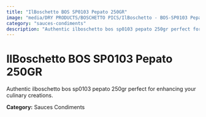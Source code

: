 ```yaml
---
title: "IlBoschetto BOS SP0103 Pepato 250GR"
image: "media/DRY PRODUCTS/BOSCHETTO PICS/IlBoschetto - BOS-SP0103 Pepato 250GR.png"
category: "sauces-condiments"
description: "Authentic ilboschetto bos sp0103 pepato 250gr perfect for enhancing your culinary creations."
---
```


# IlBoschetto BOS SP0103 Pepato 250GR

Authentic ilboschetto bos sp0103 pepato 250gr perfect for enhancing your culinary creations.

**Category:** Sauces Condiments
